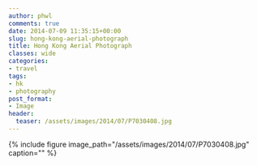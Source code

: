 ```yaml
---
author: phwl
comments: true
date: 2014-07-09 11:35:15+00:00
slug: hong-kong-aerial-photograph
title: Hong Kong Aerial Photograph
classes: wide
categories:
- travel
tags:
- hk
- photography
post_format:
- Image
header:
  teaser: /assets/images/2014/07/P7030408.jpg
---
```


{% include figure image_path="/assets/images/2014/07/P7030408.jpg" caption="" %}
